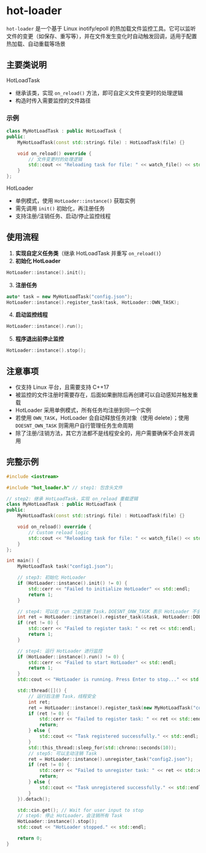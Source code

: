 # hot-loader

`hot-loader` 是一个基于 Linux inotify/epoll 的热加载文件监控工具。它可以监听文件的变更（如保存、重写等），并在文件发生变化时自动触发回调，适用于配置热加载、自动重载等场景

## 主要类说明

HotLoadTask

* 继承该类，实现 `on_reload()` 方法，即可自定义文件变更时的处理逻辑
* 构造时传入需要监控的文件路径

### 示例

```cpp
class MyHotLoadTask : public HotLoadTask {
public:
    MyHotLoadTask(const std::string& file) : HotLoadTask(file) {}

    void on_reload() override {
        // 文件变更时的处理逻辑
        std::cout << "Reloading task for file: " << watch_file() << std::endl;
    }
};
```

HotLoader

* 单例模式，使用 `HotLoader::instance()` 获取实例
* 需先调用 `init()` 初始化，再注册任务
* 支持注册/注销任务、启动/停止监控线程


## 使用流程
1. **实现自定义任务类**（继承 HotLoadTask 并重写 `on_reload()`）
2. **初始化 HotLoader**
```cpp
HotLoader::instance().init();
```
3. **注册任务**
```cpp
auto* task = new MyHotLoadTask("config.json");
HotLoader::instance().register_task(task, HotLoader::OWN_TASK);
```

4. **启动监控线程**
```cpp
HotLoader::instance().run();
```

5. **程序退出前停止监控**
```cpp
HotLoader::instance().stop();
```

## 注意事项
* 仅支持 Linux 平台，且需要支持 C++17
* 被监控的文件注册时需要存在，后面如果删除后再创建可以自动感知并触发重载
* HotLoader 采用单例模式，所有任务均注册到同一个实例
* 若使用 `OWN_TASK`，HotLoader 会自动释放任务对象（使用 delete）；使用 `DOESNT_OWN_TASK` 则需用户自行管理任务生命周期
* 除了注册/注销方法，其它方法都不是线程安全的，用户需要确保不会并发调用


## 完整示例

```cpp
#include <iostream>

#include "hot_loader.h" // step1: 包含头文件

// step2: 继承 HotLoadTask，实现 on_reload 重载逻辑
class MyHotLoadTask : public HotLoadTask {
public:
    MyHotLoadTask(const std::string& file) : HotLoadTask(file) {}

    void on_reload() override {
        // Custom reload logic
        std::cout << "Reloading task for file: " << watch_file() << std::endl;
    }
};

int main() {
    MyHotLoadTask task("config1.json");

    // step3: 初始化 HotLoader
    if (HotLoader::instance().init() != 0) {
        std::cerr << "Failed to initialize HotLoader" << std::endl;
        return 1;
    }

    // step4: 可以在 run 之前注册 Task，DOESNT_ONW_TASK 表示 HotLoader 不会在注销任务时 delete
    int ret = HotLoader::instance().register_task(&task, HotLoader::DOESNT_OWN_TASK);
    if (ret != 0) {
        std::cerr << "Failed to register task: " << ret << std::endl;
        return 1;
    }

    // step4: 运行 HotLoader 进行监控
    if (HotLoader::instance().run() != 0) {
        std::cerr << "Failed to start HotLoader" << std::endl;
        return 1;
    }
    std::cout << "HotLoader is running. Press Enter to stop..." << std::endl;

    std::thread([]() {
        // 运行后注册 Task，线程安全
        int ret;
        ret = HotLoader::instance().register_task(new MyHotLoadTask("config2.json"), HotLoader::OWN_TASK);
        if (ret != 0) {
            std::cerr << "Failed to register task: " << ret << std::endl;
            return;
        } else {
            std::cout << "Task registered successfully." << std::endl;
        }
        std::this_thread::sleep_for(std::chrono::seconds(10));
        // step5: 可以主动注销 Task
        ret = HotLoader::instance().unregister_task("config2.json");
        if (ret != 0) {
            std::cerr << "Failed to unregister task: " << ret << std::endl;
            return;
        } else {
            std::cout << "Task unregistered successfully." << std::endl;
        }
    }).detach();

    std::cin.get(); // Wait for user input to stop
    // step6: 停止 HotLoader，会注销所有 Task
    HotLoader::instance().stop();
    std::cout << "HotLoader stopped." << std::endl;

    return 0;
}
```